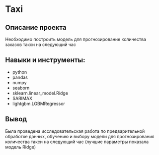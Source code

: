 # Taxi


## Описание проекта     
Необходимо построить модель для прогнозирование количества заказов такси на следующий час

## Навыки и инструменты:
- python
- pandas
- numpy
- seaborn
- sklearn.linear_model.Ridge
- SARIMAX
- lightgbm.LGBMRegressor


## Вывод    
Была проведена исследовательская работа по предварительной обработке данных, обучению и выбору модели для прогнозирования количества такси на следующий час (лучшие параметры показала модель Ridge)
